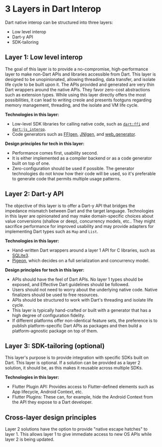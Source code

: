 # 3 Layers in Dart Interop

Dart native interop can be structured into three layers:
* Low level interop
* Dart-y API
* SDK-tailoring


## Layer 1: Low level interop

The goal of this layer is to provide a no-compromise, high-performance layer to
make non-Dart APIs and libraries accessible from Dart. This layer is designed to
be unopinionated, allowing threading, data transfer, and isolate life cycle to
be built upon it. The APIs provided and generated are very thin Dart wrappers
around the native APIs. They favor zero-cost abstractions such as extension types.
While using this layer directly offers the most possibilities, it can lead to
writing creole and presents footguns regarding memory management, threading, and
the isolate and VM life cycle.

**Technologies in this layer:**
* Low-level SDK libraries for calling native code, such as [`dart:ffi`][dart-ffi] and
  [`dart:js_interop`][dart-js-interop].
* Code generators such as [FFIgen][ffigen], [JNIgen][jnigen], and [web_generator][web-generator].

**Design principles for tech in this layer:**
* Performance comes first, usability second.
* It is either implemented as a compiler backend or as a code generator built on
  top of one.
* Zero-configuration should be used if possible. The generator technologies do
  not know how their code will be used, so it's preferable to generate code that
  permits multiple usage patterns.

## Layer 2: Dart-y API

The objective of this layer is to offer a Dart-y API that bridges the impedance
mismatch between Dart and the target language. Technologies in this layer are
opinionated and may make domain-specific choices about value conversions
(shallow or deep), concurrency models, etc.. They might sacrifice performance
for improved usability and may provide adapters for implementing Dart types such
as `Map` and `List`.

**Technologies in this layer:**
* Hand-written Dart wrappers around a layer 1 API for C libraries, such as
  [SQLite3][sqlite3].
* [Pigeon][pigeon], which decides on a full serialization and concurrency model.

**Design principles for tech in this layer:**
* APIs should have the feel of Dart APIs. No layer 1 types should be exposed,
  and Effective Dart guidelines should be followed.
* Users should not need to worry about the underlying native code. Native
  finalizers should be used to free resources.
* APIs should be structured to work with Dart's threading and isolate life
  cycle.
* This layer is typically hand-crafted or built with a generator that has a high
  degree of configuration fidelity.
* If different platforms offer non-identical feature sets, the preference is to
  publish platform-specific Dart APIs as packages and then build a
  platform-agnostic package on top of them.

## Layer 3: SDK-tailoring (optional)

This layer's purpose is to provide integration with specific SDKs built on Dart.
This layer is optional. If a solution can be provided as a layer 2 solution, it
should be, as this makes it reusable across multiple SDKs.

**Technologies in this layer:**
* Flutter Plugin API: Provides access to Flutter-defined elements such as App
  lifecycle, Android Context, etc.
* Flutter Plugins: These can, for example, hide the Android Context from the API
  they expose to a Dart developer.

## Cross-layer design principles

Layer 2 solutions have the option to provide "native escape hatches" to layer 1.
This allows layer 1 to give immediate access to new OS APIs while layer 2 is
being updated.

[dart-ffi]: https://api.dart.dev/dart-ffi/
[dart-js-interop]: https://api.dart.dev/dart-js_interop/
[ffigen]: ../pkgs/ffigen/
[jnigen]: ../pkgs/jnigen/
[pigeon]: https://pub.dev/packages/pigeon
[sqlite3]: https://pub.dev/packages/sqlite3
[web-generator]: https://github.com/dart-lang/web/tree/main/web_generator

